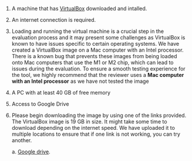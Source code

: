 
1. A machine that has [VirtualBox](https://www.virtualbox.org) downloaded and intalled. 
2. An internet connection is required. 
3. Loading and running the virtual machine is a crucial step in the evaluation process and it may present some challenges as VirtualBox is known to have issues specific to certain operating systems. We have created a VirtualBox image on a Mac computer with an Intel processor. There is a known bug that prevents these images from being loaded onto Mac computers that use the M1 or M2 chip, which can lead to issues during the evaluation. To ensure a smooth testing experience for the tool, we highly recommend that the reviewer uses a **Mac computer with an Intel processor** as we have not tested the image 
6. A PC with at least 40 GB of free memory
7. Access to Google Drive
8. Please begin downloading the image by using one of the links provided. The VirtualBox image is 19 GB in size. It might take some time to download depending on the internet speed.
We have uploaded it to multiple locations to ensure that if one link is not working, you can try another. 
    
    a. [Google drive](https://drive.google.com/drive/folders/1X3zqSKwOnVuLm-qeAELszcEw6gYb9flX?usp=sharing). 
